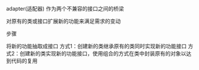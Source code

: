 adapter(适配器)
作为两个不兼容的接⼝之间的桥梁

对原有的类或接口扩展新的功能来满足需求的变动

步骤

将新的功能抽取成接口
方式1：创建新的类继承原有的类同时实现新的功能接口
方式2：创建新的类实现新的功能接口，使用组合的方式在类中封装原有的对象以达到代码的复用